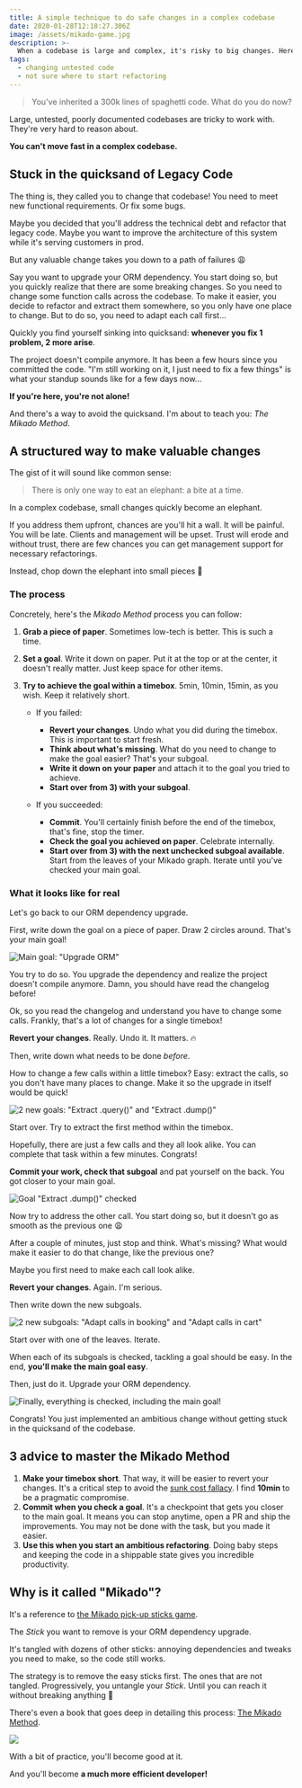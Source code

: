 ```yaml
---
title: A simple technique to do safe changes in a complex codebase
date: 2020-01-28T12:18:27.306Z
image: /assets/mikado-game.jpg
description: >-
  When a codebase is large and complex, it's risky to big changes. Here's a structured way to approach the problem.
tags:
  - changing untested code
  - not sure where to start refactoring
---
```


> You've inherited a 300k lines of spaghetti code. What do you do now?

Large, untested, poorly documented codebases are tricky to work with. They're very hard to reason about.

**You can't move fast in a complex codebase.**

## Stuck in the quicksand of Legacy Code

The thing is, they called you to change that codebase! You need to meet new functional requirements. Or fix some bugs.

Maybe you decided that you'll address the technical debt and refactor that legacy code. Maybe you want to improve the architecture of this system while it's serving customers in prod.

But any valuable change takes you down to a path of failures 😩

Say you want to upgrade your ORM dependency. You start doing so, but you quickly realize that there are some breaking changes. So you need to change some function calls across the codebase. To make it easier, you decide to refactor and extract them somewhere, so you only have one place to change. But to do so, you need to adapt each call first…

Quickly you find yourself sinking into quicksand: **whenever you fix 1 problem, 2 more arise**.

The project doesn't compile anymore. It has been a few hours since you committed the code. "I'm still working on it, I just need to fix a few things" is what your standup sounds like for a few days now…

**If you're here, you're not alone!**

And there's a way to avoid the quicksand. I'm about to teach you: _The Mikado Method_.

## A structured way to make valuable changes

The gist of it will sound like common sense:

> There is only one way to eat an elephant: a bite at a time.

In a complex codebase, small changes quickly become an elephant.

If you address them upfront, chances are you'll hit a wall. It will be painful. You will be late. Clients and management will be upset. Trust will erode and without trust, there are few chances you can get management support for necessary refactorings.

Instead, chop down the elephant into small pieces 🐘

### The process

Concretely, here's the _Mikado Method_ process you can follow:

1. **Grab a piece of paper**. Sometimes low-tech is better. This is such a time.
2. **Set a goal**. Write it down on paper. Put it at the top or at the center, it doesn't really matter. Just keep space for other items.
3. **Try to achieve the goal within a timebox**. 5min, 10min, 15min, as you wish. Keep it relatively short.

   - If you failed:

     - **Revert your changes**. Undo what you did during the timebox. This is important to start fresh.
     - **Think about what's missing**. What do you need to change to make the goal easier? That's your subgoal.
     - **Write it down on your paper** and attach it to the goal you tried to achieve.
     - **Start over from 3) with your subgoal**.

   - If you succeeded:

     - **Commit**. You'll certainly finish before the end of the timebox, that's fine, stop the timer.
     - **Check the goal you achieved on paper**. Celebrate internally.
     - **Start over from 3) with the next unchecked subgoal available**. Start from the leaves of your Mikado graph. Iterate until you've checked your main goal.

### What it looks like for real

Let's go back to our ORM dependency upgrade.

First, write down the goal on a piece of paper. Draw 2 circles around. That's your main goal!

![Main goal: "Upgrade ORM"](/assets/mikado-method-step1.jpg)

You try to do so. You upgrade the dependency and realize the project doesn't compile anymore. Damn, you should have read the changelog before!

Ok, so you read the changelog and understand you have to change some calls. Frankly, that's a lot of changes for a single timebox!

**Revert your changes**. Really. Undo it. It matters. 🔥

Then, write down what needs to be done _before_.

How to change a few calls within a little timebox? Easy: extract the calls, so you don't have many places to change. Make it so the upgrade in itself would be quick!

![2 new goals: "Extract .query()" and "Extract .dump()"](/assets/mikado-method-step2.jpg)

Start over. Try to extract the first method within the timebox.

Hopefully, there are just a few calls and they all look alike. You can complete that task within a few minutes. Congrats!

**Commit your work, check that subgoal** and pat yourself on the back. You got closer to your main goal.

![Goal "Extract .dump()" checked](/assets/mikado-method-step3.jpg)

Now try to address the other call. You start doing so, but it doesn't go as smooth as the previous one 😩

After a couple of minutes, just stop and think. What's missing? What would make it easier to do that change, like the previous one?

Maybe you first need to make each call look alike.

**Revert your changes**. Again. I'm serious.

Then write down the new subgoals.

![2 new subgoals: "Adapt calls in booking" and "Adapt calls in cart"](/assets/mikado-method-step4.jpg)

Start over with one of the leaves. Iterate.

When each of its subgoals is checked, tackling a goal should be easy. In the end, **you'll make the main goal easy**.

Then, just do it. Upgrade your ORM dependency.

![Finally, everything is checked, including the main goal!](/assets/mikado-method-step5.jpg)

Congrats! You just implemented an ambitious change without getting stuck in the quicksand of the codebase.

## 3 advice to master the Mikado Method

1. **Make your timebox short**. That way, it will be easier to revert your changes. It's a critical step to avoid the [sunk cost fallacy](https://en.wikipedia.org/wiki/Sunk_cost). I find **10min** to be a pragmatic compromise.
2. **Commit when you check a goal**. It's a checkpoint that gets you closer to the main goal. It means you can stop anytime, open a PR and ship the improvements. You may not be done with the task, but you made it easier.
3. **Use this when you start an ambitious refactoring**. Doing baby steps and keeping the code in a shippable state gives you incredible productivity.

## Why is it called "Mikado"?

It's a reference to [the Mikado pick-up sticks game](https://en.wikipedia.org/wiki/Mikado_%28game%29).

The _Stick_ you want to remove is your ORM dependency upgrade.

It's tangled with dozens of other sticks: annoying dependencies and tweaks you need to make, so the code still works.

The strategy is to remove the easy sticks first. The ones that are not tangled. Progressively, you untangle your _Stick_. Until you can reach it without breaking anything 🎉

There's even a book that goes deep in detailing this process: [The Mikado Method](https://www.manning.com/books/the-mikado-method).

![](/assets/mikado-game.jpg)

With a bit of practice, you'll become good at it.

And you'll become **a much more efficient developer!**
